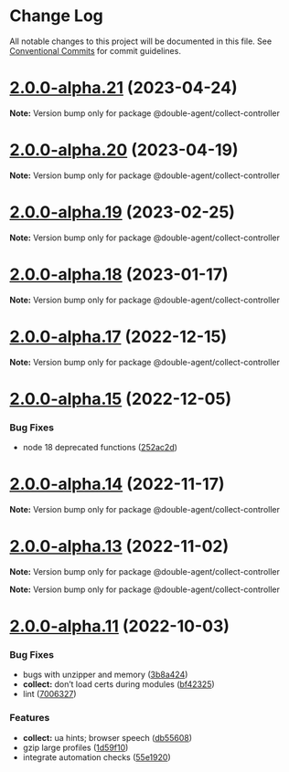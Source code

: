 # Change Log

All notable changes to this project will be documented in this file.
See [Conventional Commits](https://conventionalcommits.org) for commit guidelines.

# [2.0.0-alpha.21](https://github.com/ulixee/unblocked/compare/v2.0.0-alpha.20...v2.0.0-alpha.21) (2023-04-24)

**Note:** Version bump only for package @double-agent/collect-controller





# [2.0.0-alpha.20](https://github.com/ulixee/unblocked/compare/v2.0.0-alpha.18...v2.0.0-alpha.20) (2023-04-19)

**Note:** Version bump only for package @double-agent/collect-controller





# [2.0.0-alpha.19](https://github.com/ulixee/unblocked/compare/v2.0.0-alpha.18...v2.0.0-alpha.19) (2023-02-25)

**Note:** Version bump only for package @double-agent/collect-controller





# [2.0.0-alpha.18](https://github.com/ulixee/unblocked/compare/v2.0.0-alpha.17...v2.0.0-alpha.18) (2023-01-17)

**Note:** Version bump only for package @double-agent/collect-controller





# [2.0.0-alpha.17](https://github.com/ulixee/unblocked/compare/v2.0.0-alpha.15...v2.0.0-alpha.17) (2022-12-15)

**Note:** Version bump only for package @double-agent/collect-controller





# [2.0.0-alpha.15](https://github.com/ulixee/unblocked/compare/v2.0.0-alpha.14...v2.0.0-alpha.15) (2022-12-05)


### Bug Fixes

* node 18 deprecated functions ([252ac2d](https://github.com/ulixee/unblocked/commit/252ac2dfd3c46c58ed8261b69e72da074f45ca92))





# [2.0.0-alpha.14](https://github.com/ulixee/unblocked/compare/v2.0.0-alpha.13...v2.0.0-alpha.14) (2022-11-17)

**Note:** Version bump only for package @double-agent/collect-controller





# [2.0.0-alpha.13](https://github.com/ulixee/unblocked/compare/v2.0.0-alpha.12...v2.0.0-alpha.13) (2022-11-02)

**Note:** Version bump only for package @double-agent/collect-controller







**Note:** Version bump only for package @double-agent/collect-controller





# [2.0.0-alpha.11](https://github.com/ulixee/unblocked/compare/v1.0.1...v2.0.0-alpha.11) (2022-10-03)


### Bug Fixes

* bugs with unzipper and memory ([3b8a424](https://github.com/ulixee/unblocked/commit/3b8a424109a7109107b48e0742665f943e5dfa80))
* **collect:** don’t load certs during modules ([bf42325](https://github.com/ulixee/unblocked/commit/bf4232587953c25499a4aa4f104a22172c10158a))
* lint ([7006327](https://github.com/ulixee/unblocked/commit/70063270438ad5e354a6ec1d32dbc4c57c9a0227))


### Features

* **collect:** ua hints; browser speech ([db55608](https://github.com/ulixee/unblocked/commit/db55608b1025178c175397ce00c5ae67a7237e00))
* gzip large profiles ([1d59f10](https://github.com/ulixee/unblocked/commit/1d59f10c9aceb878cdbd3f51b9e28e60b78413c4))
* integrate automation checks ([55e1920](https://github.com/ulixee/unblocked/commit/55e192023d8dacc493ae4969791258576975738d))
